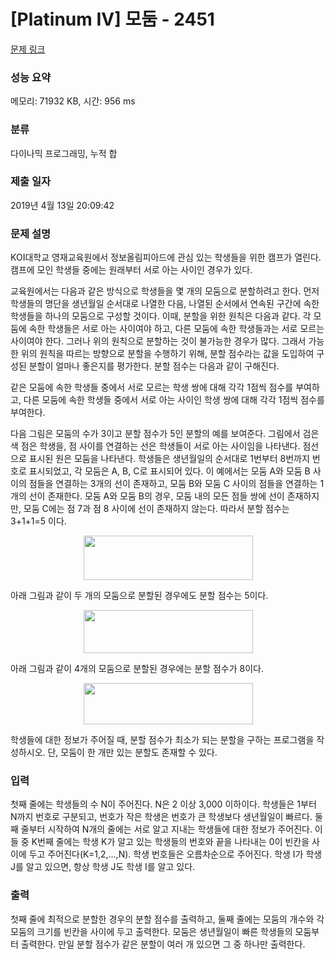 # [Platinum IV] 모둠 - 2451 

[문제 링크](https://www.acmicpc.net/problem/2451) 

### 성능 요약

메모리: 71932 KB, 시간: 956 ms

### 분류

다이나믹 프로그래밍, 누적 합

### 제출 일자

2019년 4월 13일 20:09:42

### 문제 설명

<p>KOI대학교 영재교육원에서 정보올림피아드에 관심 있는 학생들을 위한 캠프가 열린다. 캠프에 모인 학생들 중에는 원래부터 서로 아는 사이인 경우가 있다.</p>

<p>교육원에서는 다음과 같은 방식으로 학생들을 몇 개의 모둠으로 분할하려고 한다. 먼저 학생들의 명단을 생년월일 순서대로 나열한 다음, 나열된 순서에서 연속된 구간에 속한 학생들을 하나의 모둠으로 구성할 것이다. 이때, 분할을 위한 원칙은 다음과 같다. 각 모둠에 속한 학생들은 서로 아는 사이여야 하고, 다른 모둠에 속한 학생들과는 서로 모르는 사이여야 한다. 그러나 위의 원칙으로 분할하는 것이 불가능한 경우가 많다. 그래서 가능한 위의 원칙을 따르는 방향으로 분할을 수행하기 위해, 분할 점수라는 값을 도입하여 구성된 분할이 얼마나 좋은지를 평가한다. 분할 점수는 다음과 같이 구해진다.</p>

<p>같은 모둠에 속한 학생들 중에서 서로 모르는 학생 쌍에 대해 각각 1점씩 점수를 부여하고, 다른 모둠에 속한 학생들 중에서 서로 아는 사이인 학생 쌍에 대해 각각 1점씩 점수를 부여한다. </p>

<p>다음 그림은 모둠의 수가 3이고 분할 점수가 5인 분할의 예를 보여준다. 그림에서 검은색 점은 학생을, 점 사이를 연결하는 선은 학생들이 서로 아는 사이임을 나타낸다. 점선으로 표시된 원은 모둠을 나타낸다. 학생들은 생년월일의 순서대로 1번부터 8번까지 번호로 표시되었고, 각 모둠은 A, B, C로 표시되어 있다. 이 예에서는 모둠 A와 모둠 B 사이의 점들을 연결하는 3개의 선이 존재하고, 모둠 B와 모둠 C 사이의 점들을 연결하는 1개의 선이 존재한다. 모둠 A와 모둠 B의 경우, 모둠 내의 모든 점들 쌍에 선이 존재하지만, 모둠 C에는 점 7과 점 8 사이에 선이 존재하지 않는다. 따라서 분할 점수는 3+1+1=5 이다.</p>

<p style="text-align: center;"><img alt="" src="" style="width: 271px; height: 71px;"></p>

<p>아래 그림과 같이 두 개의 모둠으로 분할된 경우에도 분할 점수는 5이다. </p>

<p style="text-align: center;"><img alt="" src="" style="width: 271px; height: 69px;"></p>

<p>아래 그림과 같이 4개의 모둠으로 분할된 경우에는 분할 점수가 8이다. </p>

<p style="text-align: center;"><img alt="" src="" style="width: 271px; height: 66px;"></p>

<p>학생들에 대한 정보가 주어질 때, 분할 점수가 최소가 되는 분할을 구하는 프로그램을 작성하시오. 단, 모둠이 한 개만 있는 분할도 존재할 수 있다.</p>

### 입력 

 <p>첫째 줄에는 학생들의 수 N이 주어진다. N은 2 이상 3,000 이하이다. 학생들은 1부터 N까지 번호로 구분되고, 번호가 작은 학생은 번호가 큰 학생보다 생년월일이 빠르다. 둘째 줄부터 시작하여 N개의 줄에는 서로 알고 지내는 학생들에 대한 정보가 주어진다. 이들 중 K번째 줄에는 학생 K가 알고 있는 학생들의 번호와 끝을 나타내는 0이 빈칸을 사이에 두고 주어진다(K=1,2,...,N). 학생 번호들은 오름차순으로 주어진다. 학생 I가 학생 J를 알고 있으면, 항상 학생 J도 학생 I를 알고 있다.</p>

### 출력 

 <p>첫째 줄에 최적으로 분할한 경우의 분할 점수를 출력하고, 둘째 줄에는 모둠의 개수와 각 모둠의 크기를 빈칸을 사이에 두고 출력한다. 모둠은 생년월일이 빠른 학생들의 모둠부터 출력한다. 만일 분할 점수가 같은 분할이 여러 개 있으면 그 중 하나만 출력한다. </p>

